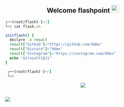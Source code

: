 <h2 align="center">Welcome flashpoint <img src="https://www.svgrepo.com/show/354273/redhat-icon.svg" height="25px"></h2>



```nim
┌──(root@flash)-[~/]
└─$ cat flash.sh

initflash() {
  declare -A result
  result["Github"]="https://github.com/9dmx"
  result["Discord"]="9dmx"
  result["Instagram"]="https://instagram.com/9dmx"
  echo "${result[@]}" 
}

 ┌──(root@flash)-[~/]
 └─$
 ```

<p align="center">
  <a href="https://skillicons.dev">
    <img src="https://skillicons.dev/icons?i=python,bash" />
  </a>
</p>
<h2 align="center"></h2>
<p align="center">
  
![](https://raw.githubusercontent.com/Sutil/Sutil/2b2fad3bf54522bb30c8c170591fc68ff51b69e6/github-contribution-grid-snake2.svg)

